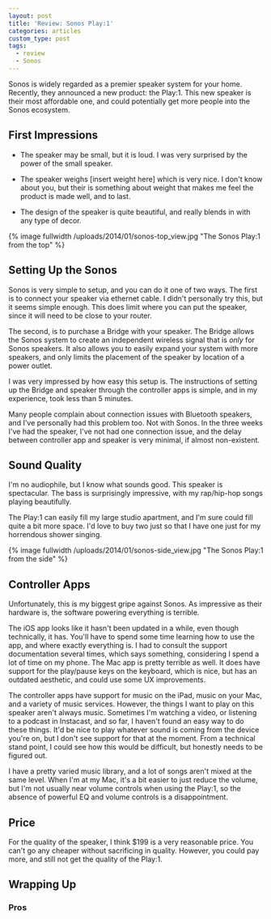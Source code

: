 ```yaml
---
layout: post
title: 'Review: Sonos Play:1'
categories: articles
custom_type: post
tags:
  - review
  - Sonos
---
```

Sonos is widely regarded as a premier speaker system for your home. Recently, they announced a new product: the Play:1. This new speaker is their most affordable one, and could potentially get more people into the Sonos ecosystem.

## First Impressions
- The speaker may be small, but it is loud. I was very surprised by the power of the small speaker.

- The speaker weighs [insert weight here] which is very nice. I don't know about you, but their is something about weight that makes me feel the product is made well, and to last.

- The design of the speaker is quite beautiful, and really blends in with any type of decor.

{% image fullwidth /uploads/2014/01/sonos-top_view.jpg "The Sonos Play:1 from the top" %}


## Setting Up the Sonos
Sonos is very simple to setup, and you can do it one of two ways. The first is to connect your speaker via ethernet cable. I didn't personally try this, but it seems simple enough. This does limit where you can put the speaker, since it will need to be close to your router.

The second, is to purchase a Bridge with your speaker. The Bridge allows the Sonos system to create an independent wireless signal that is *only* for Sonos speakers. It also allows you to easily expand your system with more speakers, and only limits the placement of the speaker by location of a power outlet.

I was very impressed by how easy this setup is. The instructions of setting up the Bridge and speaker through the controller apps is simple, and in my experience, took less than 5 minutes.

Many people complain about connection issues with Bluetooth speakers, and I've personally had this problem too. Not with Sonos. In the three weeks I've had the speaker, I've not had one connection issue, and the delay between controller app and speaker is very minimal, if almost non-existent.

## Sound Quality
I'm no audiophile, but I know what sounds good. This speaker is spectacular. The bass is surprisingly impressive, with my rap/hip-hop songs playing beautifully.

The Play:1 can easily fill my large studio apartment, and I'm sure could fill quite a bit more space. I'd love to buy two just so that I have one just for my horrendous shower singing.

{% image fullwidth /uploads/2014/01/sonos-side_view.jpg "The Sonos Play:1 from the side" %}

## Controller Apps
Unfortunately, this is my biggest gripe against Sonos. As impressive as their hardware is, the software powering everything is terrible. 

The iOS app looks like it hasn't been updated in a while, even though technically, it has. You'll have to spend some time learning how to use the app, and where exactly everything is. I had to consult the support documentation several times, which says something, considering I spend a lot of time on my phone. The Mac app is pretty terrible as well. It does have support for the play/pause keys on the keyboard, which is nice, but has an outdated aesthetic, and could use some UX improvements.

The controller apps have support for music on the iPad, music on your Mac, and a variety of music services. However, the things I want to play on this speaker aren't always music. Sometimes I'm watching a video, or listening to a podcast in Instacast, and so far, I haven't found an easy way to do these things. It'd be nice to play whatever sound is coming from the device you're on, but I don't see support for that at the moment. From a technical stand point, I could see how this would be difficult, but honestly needs to be figured out.

I have a pretty varied music library, and a lot of songs aren't mixed at the same level. When I'm at my Mac, it's a bit easier to just reduce the volume, but I'm not usually near volume controls when using the Play:1, so the absence of powerful EQ and volume controls is a disappointment. 


## Price
For the quality of the speaker, I think $199 is a very reasonable price. You can't go any cheaper without sacrificing in quality. However, you could pay more, and still not get the quality of the Play:1.

## Wrapping Up
### Pros

